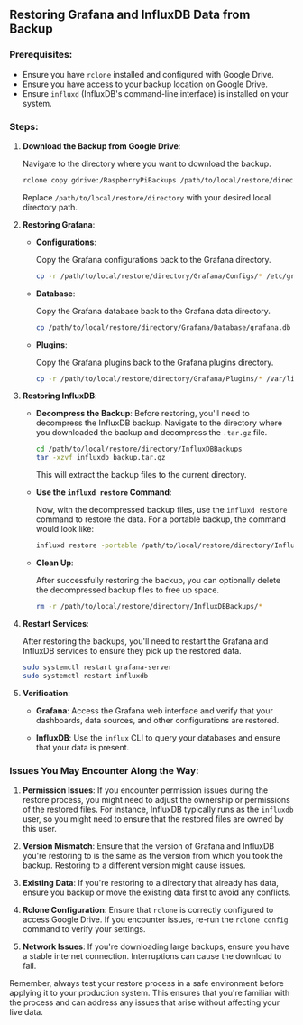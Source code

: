 ## Restoring Grafana and InfluxDB Data from Backup

### Prerequisites:

- Ensure you have `rclone` installed and configured with Google Drive.
- Ensure you have access to your backup location on Google Drive.
- Ensure `influxd` (InfluxDB's command-line interface) is installed on your system.

### Steps:

1. **Download the Backup from Google Drive**:
   
   Navigate to the directory where you want to download the backup.
   
   ```bash
   rclone copy gdrive:/RaspberryPiBackups /path/to/local/restore/directory
   ```

   Replace `/path/to/local/restore/directory` with your desired local directory path.

2. **Restoring Grafana**:

   - **Configurations**:
   
     Copy the Grafana configurations back to the Grafana directory.
     
     ```bash
     cp -r /path/to/local/restore/directory/Grafana/Configs/* /etc/grafana/
     ```

   - **Database**:
   
     Copy the Grafana database back to the Grafana data directory.
     
     ```bash
     cp /path/to/local/restore/directory/Grafana/Database/grafana.db /var/lib/grafana/
     ```

   - **Plugins**:
   
     Copy the Grafana plugins back to the Grafana plugins directory.
     
     ```bash
     cp -r /path/to/local/restore/directory/Grafana/Plugins/* /var/lib/grafana/plugins/
     ```

3. **Restoring InfluxDB**:
   -  **Decompress the Backup**:
      Before restoring, you'll need to decompress the InfluxDB backup. Navigate to the directory where you downloaded the backup and decompress the `.tar.gz` file.

       ```bash
       cd /path/to/local/restore/directory/InfluxDBBackups
       tar -xzvf influxdb_backup.tar.gz
       ```

      This will extract the backup files to the current directory.

   - **Use the `influxd restore` Command**:

      Now, with the decompressed backup files, use the `influxd restore` command to restore the data. For a portable backup, the command would look like:

       ```bash
       influxd restore -portable /path/to/local/restore/directory/InfluxDBBackups
       ```

   - **Clean Up**:

       After successfully restoring the backup, you can optionally delete the decompressed backup files to free up space.
    
       ```bash
       rm -r /path/to/local/restore/directory/InfluxDBBackups/*
       ```

4. **Restart Services**:

   After restoring the backups, you'll need to restart the Grafana and InfluxDB services to ensure they pick up the restored data.

   ```bash
   sudo systemctl restart grafana-server
   sudo systemctl restart influxdb
   ```

5. **Verification**:

   - **Grafana**: Access the Grafana web interface and verify that your dashboards, data sources, and other configurations are restored.
   
   - **InfluxDB**: Use the `influx` CLI to query your databases and ensure that your data is present.

### Issues You May Encounter Along the Way:

1. **Permission Issues**: If you encounter permission issues during the restore process, you might need to adjust the ownership or permissions of the restored files. For instance, InfluxDB typically runs as the `influxdb` user, so you might need to ensure that the restored files are owned by this user.

2. **Version Mismatch**: Ensure that the version of Grafana and InfluxDB you're restoring to is the same as the version from which you took the backup. Restoring to a different version might cause issues.

3. **Existing Data**: If you're restoring to a directory that already has data, ensure you backup or move the existing data first to avoid any conflicts.

4. **Rclone Configuration**: Ensure that `rclone` is correctly configured to access Google Drive. If you encounter issues, re-run the `rclone config` command to verify your settings.

5. **Network Issues**: If you're downloading large backups, ensure you have a stable internet connection. Interruptions can cause the download to fail.

Remember, always test your restore process in a safe environment before applying it to your production system. This ensures that you're familiar with the process and can address any issues that arise without affecting your live data.
